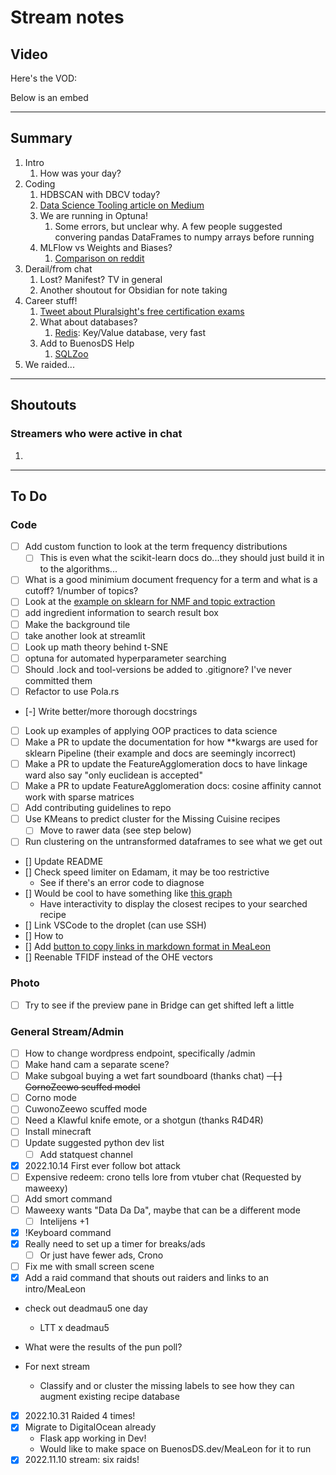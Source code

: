 # Stream notes

## Video

Here's the VOD:

Below is an embed

---

## Summary

1. Intro
   1. How was your day?
2. Coding
   1. HDBSCAN with DBCV today?
   2. [Data Science Tooling article on Medium](https://mkleinbort.medium.com/a-love-letter-to-data-science-tooling-c91ac6a169d5)
   3. We are running in Optuna!
      1. Some errors, but unclear why. A few people suggested convering pandas DataFrames to numpy arrays before running
   4. MLFlow vs Weights and Biases?
      1. [Comparison on reddit](https://www.reddit.com/r/mlops/comments/uxieq3/is_weights_and_biases_worth_the_money/)
3. Derail/from chat
   1. Lost? Manifest? TV in general
   2. Another shoutout for Obsidian for note taking
4. Career stuff!
   1. [Tweet about Pluralsight's free certification exams](https://twitter.com/DThompsonDev/status/1582742614713176064)
   2. What about databases?
      1. [Redis](https://github.com/redis/redis): Key/Value database, very fast
   3. Add to BuenosDS Help
      1. [SQLZoo](https://sqlzoo.net/wiki/SQL_Tutorial)
5. We raided...

---

## Shoutouts

### Streamers who were active in chat

1.
---

## To Do

### Code

- [ ] Add custom function to look at the term frequency distributions
  - [ ] This is even what the scikit-learn docs do...they should just build it in to the algorithms...
- [ ] What is a good minimium document frequency for a term and what is a cutoff? 1/number of topics?
- [ ] Look at the [example on sklearn for NMF and topic extraction](https://scikit-learn.org/stable/auto_examples/applications/plot_topics_extraction_with_nmf_lda.html#sphx-glr-auto-examples-applications-plot-topics-extraction-with-nmf-lda-py)
- [ ] add ingredient information to search result box
- [ ] Make the background tile
- [ ] take another look at streamlit
- [ ] Look up math theory behind t-SNE
- [ ] optuna for automated hyperparameter searching
- [ ] Should .lock and tool-versions be added to .gitignore? I've never committed them
- [ ] Refactor to use Pola.rs
- [-] Write better/more thorough docstrings
- [ ] Look up examples of applying OOP practices to data science
- [ ] Make a PR to update the documentation for how **kwargs are used for sklearn Pipeline (their example and docs are seemingly incorrect)
- [ ] Make a PR to update the FeatureAgglomeration docs to have linkage ward also say "only euclidean is accepted"
- [ ] Make a PR to update FeatureAgglomeration docs: cosine affinity cannot work with sparse matrices
- [ ] Add contributing guidelines to repo
- [ ] Use KMeans to predict cluster for the Missing Cuisine recipes
  - [ ] Move to rawer data (see step below)
- [ ] Run clustering on the untransformed dataframes to see what we get out
- [] Update README
- [] Check speed limiter on Edamam, it may be too restrictive
  - See if there's an error code to diagnose
- [] Would be cool to have something like [this graph](https://www.researchgate.net/publication/333311663/figure/fig2/AS:761665331163137@1558606574933/Two-mode-network-graph-of-obsidian-frequencies-from-Period-3-900-BC-300-BC.png)
  - Have interactivity to display the closest recipes to your searched recipe
- [] Link VSCode to the droplet (can use SSH)
- [] How to 
- [] Add [button to copy links in markdown format in MeaLeon](https://www.w3schools.com/howto/howto_js_copy_clipboard.asp)
- [] Reenable TFIDF instead of the OHE vectors

### Photo

- [ ] Try to see if the preview pane in Bridge can get shifted left a little

### General Stream/Admin

- [ ] How to change wordpress endpoint, specifically /admin
- [ ] Make hand cam a separate scene?
- [ ] Make subgoal buying a wet fart soundboard (thanks chat)
~~- [ ] CornoZeewo scuffed model~~
- [ ] Corno mode
- [ ] CuwonoZeewo scuffed mode
- [ ] Need a Klawful knife emote, or a shotgun (thanks R4D4R)
- [ ] Install minecraft
- [ ] Update suggested python dev list
  - [ ] Add statquest channel
- [X] 2022.10.14 First ever follow bot attack
- [ ] Expensive redeem: crono tells lore from vtuber chat (Requested by maweexy)
- [ ] Add smort command
- [ ] Maweexy wants "Data Da Da", maybe that can be a different mode
  - [ ] Intelijens +1
- [X] !Keyboard command
- [X] Really need to set up a timer for breaks/ads
  - [ ] Or just have fewer ads, Crono
- [ ] Fix me with small screen scene
- [X] Add a raid command that shouts out raiders and links to an intro/MeaLeon
- check out deadmau5 one day
  - LTT x deadmau5
- What were the results of the pun poll?

- For next stream
  - Classify and or cluster the missing labels to see how they can augment existing recipe database
- [X] 2022.10.31 Raided 4 times!
- [X] Migrate to DigitalOcean already
  - Flask app working in Dev!
  - Would like to make space on BuenosDS.dev/MeaLeon for it to run
- [X] 2022.11.10 stream: six raids!
